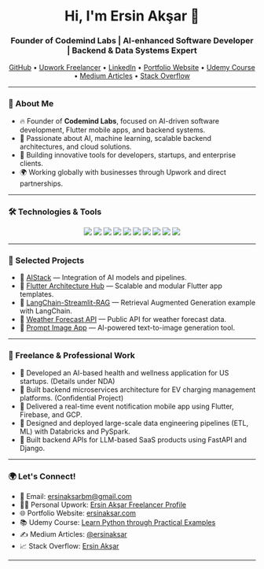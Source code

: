 <h1 align="center">Hi, I'm Ersin Akşar 👋</h1>
<h3 align="center">Founder of Codemind Labs | AI-enhanced Software Developer | Backend & Data Systems Expert</h3>

<p align="center">
  <a href="https://github.com/ersinaksar" target="_blank">GitHub</a> •
  <a href="https://www.upwork.com/freelancers/ersinaksar?mp_source=share" target="_blank">Upwork Freelancer</a> •
  <a href="https://www.linkedin.com/in/ersinaksar/" target="_blank">LinkedIn</a> •
  <a href="https://ersinaksar.com/" target="_blank">Portfolio Website</a> •
  <a href="https://www.udemy.com/course/python-ornekleri/?referralCode=1F7234B1F56ED31C7AA3" target="_blank">Udemy Course</a> •
  <a href="https://medium.com/@ersinaksar" target="_blank">Medium Articles</a> •
  <a href="https://stackoverflow.com/users/10723329/ersin-ak%C5%9Far" target="_blank">Stack Overflow</a>
</p>

---

### 🚀 About Me

- 🔥 Founder of **Codemind Labs**, focused on AI-driven software development, Flutter mobile apps, and backend systems.
- 🧠 Passionate about AI, machine learning, scalable backend architectures, and cloud solutions.
- 🚀 Building innovative tools for developers, startups, and enterprise clients.
- 🌍 Working globally with businesses through Upwork and direct partnerships.

---

### 🛠️ Technologies & Tools

<p align="center">
  <img src="https://img.shields.io/badge/Python-3776AB?style=for-the-badge&logo=python&logoColor=white" />
  <img src="https://img.shields.io/badge/Django-092E20?style=for-the-badge&logo=django&logoColor=white" />
  <img src="https://img.shields.io/badge/FastAPI-009688?style=for-the-badge&logo=fastapi&logoColor=white" />
  <img src="https://img.shields.io/badge/Flutter-02569B?style=for-the-badge&logo=flutter&logoColor=white" />
  <img src="https://img.shields.io/badge/Firebase-FFCA28?style=for-the-badge&logo=firebase&logoColor=black" />
  <img src="https://img.shields.io/badge/Google Cloud-4285F4?style=for-the-badge&logo=googlecloud&logoColor=white" />
  <img src="https://img.shields.io/badge/PostgreSQL-336791?style=for-the-badge&logo=postgresql&logoColor=white" />
  <img src="https://img.shields.io/badge/Redis-DC382D?style=for-the-badge&logo=redis&logoColor=white" />
  <img src="https://img.shields.io/badge/AWS-FF9900?style=for-the-badge&logo=amazonaws&logoColor=white" />
  <img src="https://img.shields.io/badge/Docker-2496ED?style=for-the-badge&logo=docker&logoColor=white" />
</p>

---

### 📂 Selected Projects

- 🔹 [AIStack](https://github.com/ersinaksar/AIStack) — Integration of AI models and pipelines.
- 🔹 [Flutter Architecture Hub](https://github.com/ersinaksar/flutter_architecture_hub) — Scalable and modular Flutter app templates.
- 🔹 [LangChain-Streamlit-RAG](https://github.com/ersinaksar/LangChain-Streamlit-RAG) — Retrieval Augmented Generation example with LangChain.
- 🔹 [Weather Forecast API](https://github.com/ersinaksar/Weather-Forecast-API) — Public API for weather forecast data.
- 🔹 [Prompt Image App](https://github.com/ersinaksar/prompt-image-app) — AI-powered text-to-image generation tool.

---

### 🧩 Freelance & Professional Work

- 🔹 Developed an AI-based health and wellness application for US startups. (Details under NDA)
- 🔹 Built backend microservices architecture for EV charging management platforms. (Confidential Project)
- 🔹 Delivered a real-time event notification mobile app using Flutter, Firebase, and GCP.
- 🔹 Designed and deployed large-scale data engineering pipelines (ETL, ML) with Databricks and PySpark.
- 🔹 Built backend APIs for LLM-based SaaS products using FastAPI and Django.

---

### 🌍 Let's Connect!

- 📧 Email: [ersinaksarbm@gmail.com](mailto:ersinaksarbm@gmail.com)
- 🧑‍💻 Personal Upwork: [Ersin Akşar Freelancer Profile](https://www.upwork.com/freelancers/ersinaksar?mp_source=share)
- 🌐 Portfolio Website: [ersinaksar.com](https://ersinaksar.com/)
- 📚 Udemy Course: [Learn Python through Practical Examples](https://www.udemy.com/course/python-ornekleri/?referralCode=1F7234B1F56ED31C7AA3)
- ✍️ Medium Articles: [@ersinaksar](https://medium.com/@ersinaksar)
- 📈 Stack Overflow: [Ersin Akşar](https://stackoverflow.com/users/10723329/ersin-ak%C5%9Far)

---
